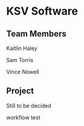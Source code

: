 # KSV Software

## Team Members
Kaitlin Haley

Sam Torris

Vince Nowell



## Project
Still to be decided

workflow test